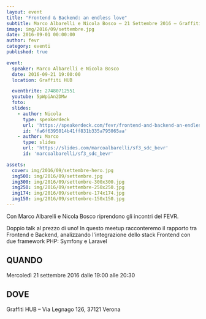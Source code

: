 ```yaml
---
layout: event
title: "Frontend & Backend: an endless love"
subtitle: Marco Albarelli e Nicola Bosco – 21 Settembre 2016 – Graffiti HUB
image: img/2016/09/settembre.jpg
date: 2016-09-01 00:00:00
author: fevr
category: eventi
published: true

event:
  speaker: Marco Albarelli e Nicola Bosco
  date: 2016-09-21 19:00:00
  location: Graffiti HUB

  eventbrite: 27480712551
  youtube: 5pWpiAn2DMw
  foto:
  slides:
    - author: Nicola
      type: speakerdeck
      url: 'https://speakerdeck.com/fevr/frontend-and-backend-an-endless-love'
      id: 'fa6f6395014b41ff831b335a795065aa'
    - author: Marco
      type: slides
      url: 'https://slides.com/marcoalbarelli/sf3_sdc_bevr'
      id: 'marcoalbarelli/sf3_sdc_bevr'

assets:
  cover: img/2016/09/settembre-hero.jpg
  img500: img/2016/09/settembre.jpg
  img300: img/2016/09/settembre-300x300.jpg
  img250: img/2016/09/settembre-250x250.jpg
  img174: img/2016/09/settembre-174x174.jpg
  img150: img/2016/09/settembre-150x150.jpg
---
```


Con Marco Albarelli e Nicola Bosco riprendono gli incontri del FEVR.

Doppio talk al prezzo di uno! In questo meetup racconteremo il rapporto tra Frontend e Backend, analizzando
l'integrazione dello stack Frontend con due framework PHP: Symfony e Laravel

## QUANDO
Mercoledì 21 settembre 2016 dalle 19:00 alle 20:30

## DOVE
Graffiti HUB – Via Legnago 126, 37121 Verona
